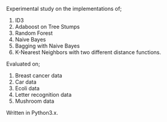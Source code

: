 Experimental study on the implementations of;
1. ID3
2. Adaboost on Tree Stumps
3. Random Forest
4. Naive Bayes
5. Bagging with Naive Bayes
5. K-Nearest Neighbors with two different distance functions.

Evaluated on;
1. Breast cancer data
2. Car data
3. Ecoli data
4. Letter recognition data
5. Mushroom data

Written in Python3.x.
